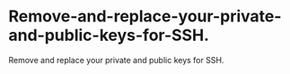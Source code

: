 # Remove-and-replace-your-private-and-public-keys-for-SSH.
Remove and replace your private and public keys for SSH.
